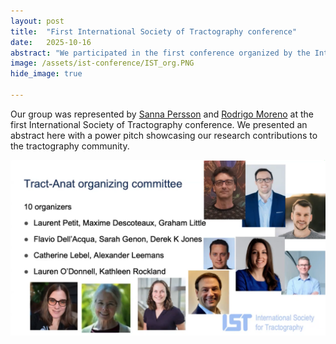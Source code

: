 ```yaml
---
layout: post
title:  "First International Society of Tractography conference"
date:   2025-10-16
abstract: "We participated in the first conference organized by the International Society of Tractography"
image: /assets/ist-conference/IST_org.PNG
hide_image: true

---
```


Our group was represented by [Sanna Persson](/people/sanna) and [Rodrigo Moreno](/people/rodrigo) at the first International Society of Tractography conference. We presented an abstract here with a power pitch showcasing our research contributions to the tractography community.

![IST conference](/assets/ist-conference/IST_org.PNG)






